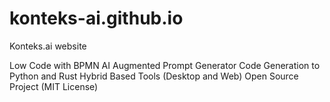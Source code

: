 # konteks-ai.github.io
Konteks.ai website

Low Code with BPMN
AI Augmented Prompt Generator
Code Generation to Python and Rust
Hybrid Based Tools (Desktop and Web) 
Open Source Project (MIT License)
